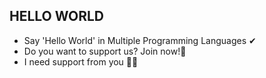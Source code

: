 ## HELLO WORLD

- Say 'Hello World' in Multiple Programming Languages ✔
- Do you want to support us? Join now!🤘
- I need support from you 🚀🤘
